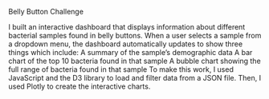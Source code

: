 Belly Button Challenge

I built an interactive dashboard that displays information about different bacterial samples found in belly buttons. 
When a user selects a sample from a dropdown menu, the dashboard automatically updates to show three things which include:
A summary of the sample’s demographic data
A bar chart of the top 10 bacteria found in that sample
A bubble chart showing the full range of bacteria found in that sample
To make this work, I used JavaScript and the D3 library to load and filter data from a JSON file. Then, I used Plotly to create the interactive charts. 
